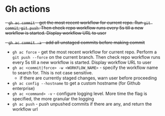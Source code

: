 # Gh actions

~~- `gh ac commit` - get the most recent workflow for current repo. Run `git commit`, `git push`. Then check repo workflow runs every 5s till a new workflow is started. Display workflow URL to user~~

  <!-- - `gh ac commit -m` (TODO) - pass the commit message with the command, by passing the need for `git commit` -->

~~- `gh ac commit -a` - add all unstaged commits before making commit~~

- `gh ac force` - get the most recent workflow for current repo. Perform a `git push --force` on the current branch. Then check repo workflow runs every 5s till a new workflow is started. Display workflow URL to user
- `gh ac <commit|force> -w <WORKFLOW_NAME>` - specify the workflow name to search for. This is not case sensitive.
  - if there are currently staged changes, warn user before proceeding
- `gh ac config --hostname` to get a custom hostname (for Github enterprise)
- `gh ac <command> -v` - configure logging level. More time the flag is specified, the more granular the logging
- `gh ac push` - push unpushed commits if there are any, and return the workflow url
